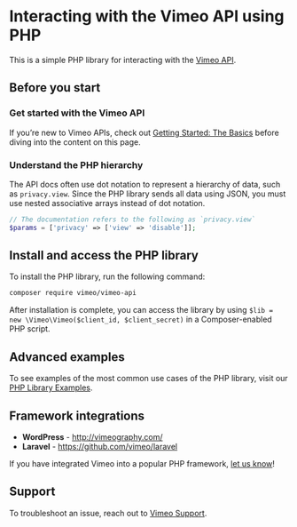 # Interacting with the Vimeo API using PHP

This is a simple PHP library for interacting with the [Vimeo API](https://developers.vimeo.com).

## Before you start

### Get started with the Vimeo API

If you’re new to Vimeo APIs, check out [Getting Started: The Basics](https://developer.vimeo.com/api/start) before diving into the content on this page. 

### Understand the PHP hierarchy

The API docs often use dot notation to represent a hierarchy of data, such as `privacy.view`. Since the PHP library sends all data using JSON, you must use nested associative arrays instead of dot notation.

```php
// The documentation refers to the following as `privacy.view`
$params = ['privacy' => ['view' => 'disable']];
```

## Install and access the PHP library

To install the PHP library, run the following command:

```bash
composer require vimeo/vimeo-api
```

After installation is complete, you can access the library by using `$lib = new \Vimeo\Vimeo($client_id, $client_secret)` in a Composer-enabled PHP script.

## Advanced examples

To see examples of the most common use cases of the PHP library, visit our [PHP Library Examples](https://developer.vimeo.com/api/libraries/examples). 

## Framework integrations

- **WordPress** - <http://vimeography.com/>
- **Laravel** - <https://github.com/vimeo/laravel>

If you have integrated Vimeo into a popular PHP framework, [let us know](https://vimeo.com/help/contact)!

## Support

To troubleshoot an issue, reach out to [Vimeo Support](https://vimeo.com/help/contact).
